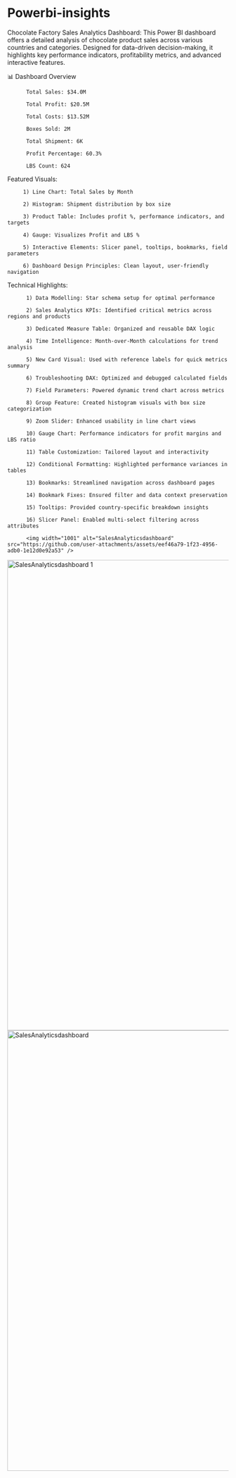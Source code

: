 # Powerbi-insights
Chocolate Factory Sales Analytics Dashboard: 
This Power BI dashboard offers a detailed analysis of chocolate product sales across various countries and categories. Designed for data-driven decision-making, it highlights key performance indicators, profitability metrics, and advanced interactive features.

📊 Dashboard Overview

          Total Sales: $34.0M

          Total Profit: $20.5M

          Total Costs: $13.52M

          Boxes Sold: 2M

          Total Shipment: 6K

          Profit Percentage: 60.3%

          LBS Count: 624

  Featured Visuals:
  
         1) Line Chart: Total Sales by Month

         2) Histogram: Shipment distribution by box size

         3) Product Table: Includes profit %, performance indicators, and targets

         4) Gauge: Visualizes Profit and LBS %

         5) Interactive Elements: Slicer panel, tooltips, bookmarks, field parameters

         6) Dashboard Design Principles: Clean layout, user-friendly navigation
          
  Technical Highlights:

          1) Data Modelling: Star schema setup for optimal performance

          2) Sales Analytics KPIs: Identified critical metrics across regions and products

          3) Dedicated Measure Table: Organized and reusable DAX logic

          4) Time Intelligence: Month-over-Month calculations for trend analysis

          5) New Card Visual: Used with reference labels for quick metrics summary

          6) Troubleshooting DAX: Optimized and debugged calculated fields

          7) Field Parameters: Powered dynamic trend chart across metrics

          8) Group Feature: Created histogram visuals with box size categorization

          9) Zoom Slider: Enhanced usability in line chart views

          10) Gauge Chart: Performance indicators for profit margins and LBS ratio
          
          11) Table Customization: Tailored layout and interactivity

          12) Conditional Formatting: Highlighted performance variances in tables

          13) Bookmarks: Streamlined navigation across dashboard pages

          14) Bookmark Fixes: Ensured filter and data context preservation

          15) Tooltips: Provided country-specific breakdown insights

          16) Slicer Panel: Enabled multi-select filtering across attributes

          <img width="1001" alt="SalesAnalyticsdashboard" src="https://github.com/user-attachments/assets/eef46a79-1f23-4956-adb0-1e12d0e92a53" />
<img width="1069" alt="SalesAnalyticsdashboard 1" src="https://github.com/user-attachments/assets/cb428ac8-18af-4c2f-b53d-5c298b5e6cf3" />

<img width="1001" alt="SalesAnalyticsdashboard" src="https://github.com/user-attachments/assets/be19ec5c-e1d6-435a-8e66-cfe465c0b863" />







          
